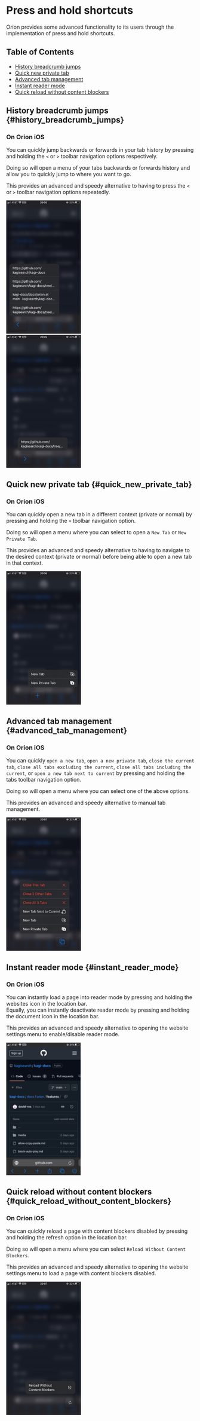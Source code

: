 # Press and hold shortcuts

Orion provides some advanced functionality to its users through the implementation of press and hold shortcuts.

## Table of Contents


- [History breadcrumb jumps](#history_breadcrumb_jumps)
- [Quick new private tab](#quick_new_private_tab)
- [Advanced tab management](#advanced_tab_management)
- [Instant reader mode](#instant_reader_mode)
- [Quick reload without content blockers](#quick_reload_without_content_blockers)

 
<a name="history_breadcrumb_jumps"></a>
## History breadcrumb jumps {#history_breadcrumb_jumps}
### On Orion iOS
You can quickly jump backwards or forwards in your tab history by pressing and holding the `<` or `>` toolbar navigation options respectively. 

Doing so will open a menu of your tabs backwards or forwards history and allow you to quickly jump to where you want to go.

This provides an advanced and speedy alternative to having to press the `<` or `>` toolbar navigation options repeatedly. 

<img src="./media/ios-hold-history-back-jump.png" width="200" alt="history jump backwards"><br />
<img src="./media/ios-hold-history-forward-jump.png" width="200" alt="history jump forwards"><br />

<a name="quick_new_private_tab"></a>
## Quick new private tab {#quick_new_private_tab}
### On Orion iOS
You can quickly open a new tab in a different context (private or normal) by pressing and holding the `+` toolbar navigation option. 

Doing so will open a menu where you can select to open a `New Tab` or `New Private Tab`. 

This provides an advanced and speedy alternative to having to navigate to the desired context (private or normal) before being able to open a new tab in that context.

<img src="./media/ios-hold-quick-launch-tab.png" width="200" alt="Quick new private tab"><br />


<a name="advanced_tab_management"></a>
## Advanced tab management {#advanced_tab_management}
### On Orion iOS
You can quickly `open a new tab`, `open a new private tab`, `close the current tab`, `close all tabs excluding the current`, `close all tabs including the current`, or `open a new tab next to current` by pressing and holding the tabs toolbar navigation option. 

Doing so will open a menu where you can select one of the above options. 

This provides an advanced and speedy alternative to manual tab management. 

<img src="./media/ios-hold-advanced-tab-management.png" width="200" alt="Advanced tab management"><br />


<a name="instant_reader_mode"></a>
## Instant reader mode {#instant_reader_mode}
### On Orion iOS
You can instantly load a page into reader mode by pressing and holding the websites icon in the location bar.  
Equally, you can instantly deactivate reader mode by pressing and holding the document icon in the location bar.

This provides an advanced and speedy alternative to opening the website settings menu to enable/disable reader mode. 

<img src="./media/ios-hold-instant-reader-mode.gif" width="200" alt="Instant reader mode"><br />


<a name="quick_reload_without_content_blockers"></a>
## Quick reload without content blockers {#quick_reload_without_content_blockers}
### On Orion iOS
You can quickly reload a page with content blockers disabled by pressing and holding the refresh option in the location bar. 

Doing so will open a menu where you can select `Reload Without Content Blockers`.

This provides an advanced and speedy alternative to opening the website settings menu to load a page with content blockers disabled. 

<img src="./media/ios-hold-reload-without-content-blockers.png" width="200" alt="Quick reload without content blockers"><br />
